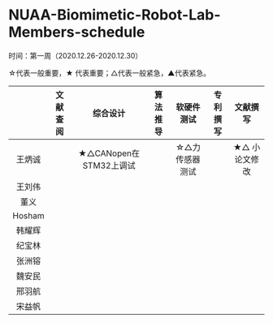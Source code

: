 # NUAA-Biomimetic-Robot-Lab-Members-schedule

时间：第一周（2020.12.26-2020.12.30）

☆代表一般重要，★ 代表重要；△代表一般紧急，▲代表紧急。

|        |    文献查阅    |        综合设计          | 算法推导  |   软硬件测试    |  专利撰写  |  文献撰写  |
| :----: | :-----------: | :--------------------: | :------: | :------------: | :------: | :------: |
| 王炳诚  |               | ★△CANopen在STM32上调试  |          | ☆△力传感器测试   |          | ★△ 小论文修改 |
| 王刘伟  |               |                        |          |                |          |          |
| 董义  |               |                        |          |                |          |          |
| Hosham  |               |                        |          |                |          |          |
| 韩耀辉  |               |                        |          |                |          |          |
| 纪宝林  |               |                        |          |                |          |          |
| 张洲镕  |               |                        |          |                |          |          |
| 魏安民  |               |                        |          |                |          |          |
| 邢羽航  |               |                        |          |                |          |          |
| 宋益帆  |               |                        |          |                |          |           |

